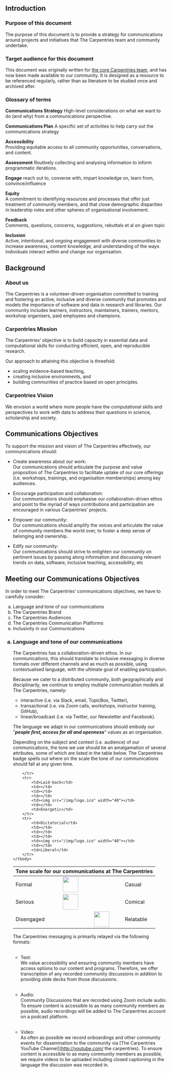 ## Introduction

### Purpose of this document

The purpose of this document is to provide a strategy for communications around projects and initiatives that The Carpentries team and community undertake.

### Target audience for this document

This document was originally written for [the core Carpentries team](http://carpentries.org/team), and has now been made available to our community. It is designed as a resource to be referenced regularly, rather than as literature to be studied once and archived after.

### Glossary of terms

**Communications Strategy**
High-level considerations on what we want to do (and why) from a communications perspective.

**Communications Plan**
A specific set of activities to help carry out the communications strategy		

**Accessibility**    
Providing equitable access to all community opportunities, conversations, and content.

**Assessment** 
Routinely collecting and analysing information to inform programmatic iterations.

**Engage**
reach out to, converse with, impart knowledge on, learn from, convince/influence	

**Equity**              
A commitment to identifying resources and processes that offer just treatment of community members, and that close demographic disparities in leadership roles and other spheres of organisational involvement.

**Feedback**	
Comments, questions, concerns, suggestions, rebuttals et al on given topic

**Inclusion**           
Active, intentional, and ongoing engagement with diverse communities to increase awareness, content knowledge, and understanding of the ways individuals interact within and change our organisation.
 
## Background

### About us

The Carpentries is a volunteer-driven organisation committed to training and fostering an active, inclusive and diverse community that promotes and models the importance of software and data in research and libraries. Our community includes learners, instructors, maintainers, trainers, mentors, workshop organisers, paid employees and champions.

### Carpentries Mission

The Carpentries’ objective is to build capacity in essential data and computational skills for conducting efficient, open, and reproducible research.

Our approach to attaining this objective is threefold:
- scaling evidence-based teaching, 
- creating inclusive environments, and
- building communities of practice based on open principles.

### Carpentries Vision

We envision a world where more people have the computational skills and perspectives to work with data to address their questions in science, scholarship and society. 


## Communications Objectives

To support the mission and vision of The Carpentries effectively, our communications should:

- Create awareness about our work:<br>
  Our communications should articulate the purpose and value proposition of The Carpentries to facilitate uptake of our core offerings (i.e. workshops, trainings, and organisation memberships) among key audiences.

- Encourage participation and collaboration:<br>
  Our communications should emphasise our collaboration-driven ethos and point to the myriad of ways contributions and participation are encouraged in various Carpentries’ projects. 

-  Empower our community:<br>
  Our communications should amplify the voices and articulate the value of community members the world over, to foster a deep sense of belonging and ownership. 

- Edify our community:<br>
  Our communications should strive to enlighten our community on pertinent issues by passing along information and discussing relevant trends on data, software, inclusive teaching, accessibility, etc 

## Meeting our Communications Objectives
  
In order to meet The Carpentries’ communications objectives, we have to carefully consider:

<ol style="list-style-type: lower-alpha;">
<li>Language and tone of our communications</li>
<li>The Carpentries Brand</li>
<li>The Carpentries Audiences</li>
<li>The Carpentries Communication Platforms</li>
<li>Inclusivity in our Communications</li>
</ol>


<ol style="list-style-type: lower-alpha;">

<h3><li>Language and tone of our communications</li></h3>

The Carpentries has a collaboration-driven ethos. In our communications, this should translate to inclusive messaging in diverse formats over different channels and as much as possible, using contextualised language, with the ultimate goal of enabling participation.

Because we cater to a distributed community, both geographically and disciplinarily, we continue to employ multiple communication models at The Carpentries, namely:

- interactive (i.e. via Slack, email, TopicBox, Twitter),
- transactional (i.e. via Zoom calls, workshops, instructor training, GitHub),  
- linear/broadcast (i.e. via Twitter, our Newsletter and Facebook).

The language we adapt in our communications should embody our "***people first, access for all and openness***" values as an organisation.

Depending on the subject and context (i.e. audience) of our communications, the tone we use should be an amalgamation of several attributes, some of which are listed in the table below. The Carpentries badge spells out where on the scale the tone of our communications should fall at any given time.

<table>
    <thead>
        <tr>
            <th colspan=7>Tone scale for our communications at The Carpentries</th>  
        </tr>
    </thead>
    <tbody>
        <tr>
            <td>Formal</td>
            <td></td>
            <td><img src="/img/logo.ico" width="48"></td>
            <td></td>
            <td></td>
            <td></td>
            <td>Casual</td>
        </tr>
        <tr>
            <td>Serious</td>
            <td></td>
            <td><img src="/img/logo.ico" width="48"></td>
            <td></td>
            <td></td>
            <td></td>
            <td>Comical</td>
        </tr>
        <tr>
            <td>Disengaged</td>
            <td></td>
            <td></td>
            <td></td>
            <td><img src="/img/logo.ico" width="48"></td>
            <td></td>
            <td>Relatable</td>
          
        </tr>
        <tr>
            <td>Laid-back</td>
            <td></td>
            <td></td>
            <td></td>
            <td><img src="/img/logo.ico" width="48"></td>
            <td></td>
            <td>Energetic</td>
        </tr>
        <tr>
            <td>Dictatorial</td>
            <td></td>
            <td></td>
            <td></td>
            <td><img src="/img/logo.ico" width="48"></td>
            <td></td>
            <td>Liberal</td>
        </tr>
    </tbody>
</table>

The Carpentries messaging is primarily relayed via the following formats: <br><br>

- Text: <br>
We value accessibility and ensuring community members have access options to our content and programs. Therefore, we offer transcription of any recorded community discussions in addition to providing slide decks from those discussions. <br><br>

- Audio: <br>
Community Discussions that are recorded using Zoom include audio. To ensure content is accessible to as many community members as possible, audio recordings will be added to The Carpentries account on a podcast platform. <br><br>

- Video: <br>
As often as possible we record onboardings and other community events for dissemination to the community via [The Carpentries YouTube Channel](http://youtube.com/ the carpentries). To ensure  content is accessible to as many community members as possible, we require videos to be uploaded including closed captioning in the language the discussion was recorded in.<br>



</ol>




